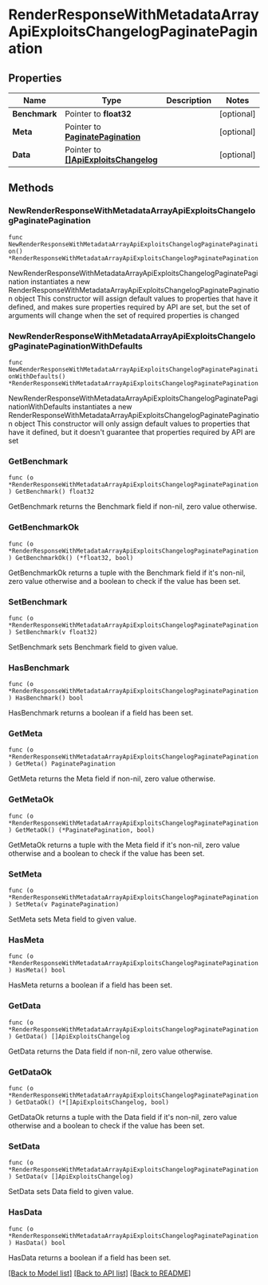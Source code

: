 # RenderResponseWithMetadataArrayApiExploitsChangelogPaginatePagination

## Properties

Name | Type | Description | Notes
------------ | ------------- | ------------- | -------------
**Benchmark** | Pointer to **float32** |  | [optional] 
**Meta** | Pointer to [**PaginatePagination**](PaginatePagination.md) |  | [optional] 
**Data** | Pointer to [**[]ApiExploitsChangelog**](ApiExploitsChangelog.md) |  | [optional] 

## Methods

### NewRenderResponseWithMetadataArrayApiExploitsChangelogPaginatePagination

`func NewRenderResponseWithMetadataArrayApiExploitsChangelogPaginatePagination() *RenderResponseWithMetadataArrayApiExploitsChangelogPaginatePagination`

NewRenderResponseWithMetadataArrayApiExploitsChangelogPaginatePagination instantiates a new RenderResponseWithMetadataArrayApiExploitsChangelogPaginatePagination object
This constructor will assign default values to properties that have it defined,
and makes sure properties required by API are set, but the set of arguments
will change when the set of required properties is changed

### NewRenderResponseWithMetadataArrayApiExploitsChangelogPaginatePaginationWithDefaults

`func NewRenderResponseWithMetadataArrayApiExploitsChangelogPaginatePaginationWithDefaults() *RenderResponseWithMetadataArrayApiExploitsChangelogPaginatePagination`

NewRenderResponseWithMetadataArrayApiExploitsChangelogPaginatePaginationWithDefaults instantiates a new RenderResponseWithMetadataArrayApiExploitsChangelogPaginatePagination object
This constructor will only assign default values to properties that have it defined,
but it doesn't guarantee that properties required by API are set

### GetBenchmark

`func (o *RenderResponseWithMetadataArrayApiExploitsChangelogPaginatePagination) GetBenchmark() float32`

GetBenchmark returns the Benchmark field if non-nil, zero value otherwise.

### GetBenchmarkOk

`func (o *RenderResponseWithMetadataArrayApiExploitsChangelogPaginatePagination) GetBenchmarkOk() (*float32, bool)`

GetBenchmarkOk returns a tuple with the Benchmark field if it's non-nil, zero value otherwise
and a boolean to check if the value has been set.

### SetBenchmark

`func (o *RenderResponseWithMetadataArrayApiExploitsChangelogPaginatePagination) SetBenchmark(v float32)`

SetBenchmark sets Benchmark field to given value.

### HasBenchmark

`func (o *RenderResponseWithMetadataArrayApiExploitsChangelogPaginatePagination) HasBenchmark() bool`

HasBenchmark returns a boolean if a field has been set.

### GetMeta

`func (o *RenderResponseWithMetadataArrayApiExploitsChangelogPaginatePagination) GetMeta() PaginatePagination`

GetMeta returns the Meta field if non-nil, zero value otherwise.

### GetMetaOk

`func (o *RenderResponseWithMetadataArrayApiExploitsChangelogPaginatePagination) GetMetaOk() (*PaginatePagination, bool)`

GetMetaOk returns a tuple with the Meta field if it's non-nil, zero value otherwise
and a boolean to check if the value has been set.

### SetMeta

`func (o *RenderResponseWithMetadataArrayApiExploitsChangelogPaginatePagination) SetMeta(v PaginatePagination)`

SetMeta sets Meta field to given value.

### HasMeta

`func (o *RenderResponseWithMetadataArrayApiExploitsChangelogPaginatePagination) HasMeta() bool`

HasMeta returns a boolean if a field has been set.

### GetData

`func (o *RenderResponseWithMetadataArrayApiExploitsChangelogPaginatePagination) GetData() []ApiExploitsChangelog`

GetData returns the Data field if non-nil, zero value otherwise.

### GetDataOk

`func (o *RenderResponseWithMetadataArrayApiExploitsChangelogPaginatePagination) GetDataOk() (*[]ApiExploitsChangelog, bool)`

GetDataOk returns a tuple with the Data field if it's non-nil, zero value otherwise
and a boolean to check if the value has been set.

### SetData

`func (o *RenderResponseWithMetadataArrayApiExploitsChangelogPaginatePagination) SetData(v []ApiExploitsChangelog)`

SetData sets Data field to given value.

### HasData

`func (o *RenderResponseWithMetadataArrayApiExploitsChangelogPaginatePagination) HasData() bool`

HasData returns a boolean if a field has been set.


[[Back to Model list]](../README.md#documentation-for-models) [[Back to API list]](../README.md#documentation-for-api-endpoints) [[Back to README]](../README.md)



